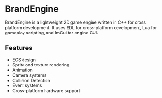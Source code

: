 # BrandEngine

BrandEngine is a lightweight 2D game engine written in C++ for cross platform development. It uses SDL for cross-platform development, Lua for gameplay scripting, and ImGui for engine GUI.

## Features

- ECS design
- Sprite and texture rendering
- Animation
- Camera systems
- Collision Detection
- Event systems
- Cross-platform hardware support
